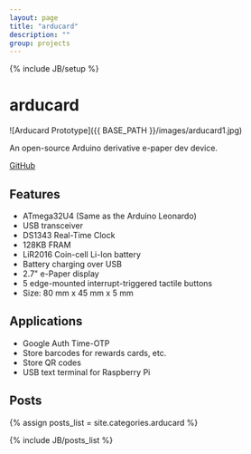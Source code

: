 ```yaml
---
layout: page
title: "arducard"
description: ""
group: projects
---
```

{% include JB/setup %}

arducard
========

![Arducard Prototype]({{ BASE_PATH }}/images/arducard1.jpg)

An open-source Arduino derivative e-paper dev device.

[GitHub](https://github.com/Hylian/arducard)

Features
-----

* ATmega32U4 (Same as the Arduino Leonardo)
* USB transceiver
* DS1343 Real-Time Clock
* 128KB FRAM
* LiR2016 Coin-cell Li-Ion battery
* Battery charging over USB
* 2.7" e-Paper display
* 5 edge-mounted interrupt-triggered tactile buttons
* Size: 80 mm x 45 mm x 5 mm

Applications
------------

* Google Auth Time-OTP
* Store barcodes for rewards cards, etc.
* Store QR codes
* USB text terminal for Raspberry Pi

Posts
-----
{% assign posts_list = site.categories.arducard %}
<html>
{% include JB/posts_list %}
</html>


